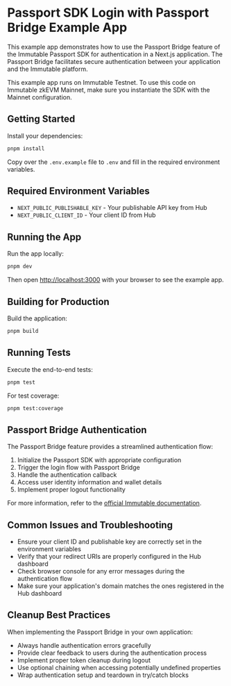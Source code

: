 # Passport SDK Login with Passport Bridge Example App

This example app demonstrates how to use the Passport Bridge feature of the Immutable Passport SDK for authentication in a Next.js application. The Passport Bridge facilitates secure authentication between your application and the Immutable platform.

This example app runs on Immutable Testnet. To use this code on Immutable zkEVM Mainnet, make sure you instantiate the SDK with the Mainnet configuration.

## Getting Started

Install your dependencies:

```bash
pnpm install
```

Copy over the `.env.example` file to `.env` and fill in the required environment variables.

## Required Environment Variables

- `NEXT_PUBLIC_PUBLISHABLE_KEY` - Your publishable API key from Hub
- `NEXT_PUBLIC_CLIENT_ID` - Your client ID from Hub

## Running the App

Run the app locally:

```bash
pnpm dev
```

Then open [http://localhost:3000](http://localhost:3000) with your browser to see the example app.

## Building for Production

Build the application:

```bash
pnpm build
```

## Running Tests

Execute the end-to-end tests:

```bash
pnpm test
```

For test coverage:

```bash
pnpm test:coverage
```

## Passport Bridge Authentication

The Passport Bridge feature provides a streamlined authentication flow:

1. Initialize the Passport SDK with appropriate configuration
2. Trigger the login flow with Passport Bridge
3. Handle the authentication callback
4. Access user identity information and wallet details
5. Implement proper logout functionality

For more information, refer to the [official Immutable documentation](https://docs.immutable.com).

## Common Issues and Troubleshooting

- Ensure your client ID and publishable key are correctly set in the environment variables
- Verify that your redirect URIs are properly configured in the Hub dashboard
- Check browser console for any error messages during the authentication flow
- Make sure your application's domain matches the ones registered in the Hub dashboard

## Cleanup Best Practices

When implementing the Passport Bridge in your own application:

- Always handle authentication errors gracefully
- Provide clear feedback to users during the authentication process
- Implement proper token cleanup during logout
- Use optional chaining when accessing potentially undefined properties
- Wrap authentication setup and teardown in try/catch blocks 